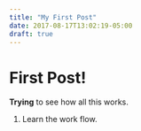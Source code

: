 ```yaml
---
title: "My First Post"
date: 2017-08-17T13:02:19-05:00
draft: true
---
```


# First Post!
**Trying** to see how all this works.
1. Learn the work flow.
